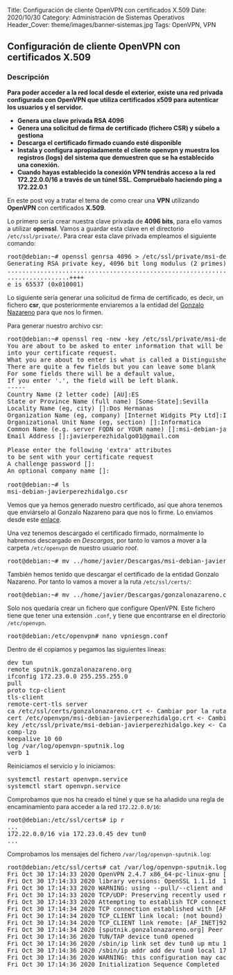 Title: Configuración de cliente OpenVPN con certificados X.509
Date: 2020/10/30
Category: Administración de Sistemas Operativos
Header_Cover: theme/images/banner-sistemas.jpg
Tags: OpenVPN, VPN

## Configuración de cliente OpenVPN con certificados X.509

### Descripción

**Para poder acceder a la red local desde el exterior, existe una red privada configurada con OpenVPN que utiliza certificados x509 para autenticar los usuarios y el servidor.**

- **Genera una clave privada RSA 4096**
- **Genera una solicitud de firma de certificado (fichero CSR) y súbelo a gestiona**
- **Descarga el certificado firmado cuando esté disponible**
- **Instala y configura apropiadamente el cliente openvpn y muestra los registros (logs) del sistema que demuestren que se ha establecido una conexión.**
- **Cuando hayas establecido la conexión VPN tendrás acceso a la red 172.22.0.0/16 a través de un túnel SSL. Compruébalo haciendo ping a 172.22.0.1**

En este post voy a tratar el tema de como crear una **VPN** utilizando **OpenVPN** con certificados **X.509**.

Lo primero sería crear nuestra clave privada de **4096 bits**, para ello vamos a utilizar **openssl**. Vamos a guardar esta clave en el directorio `/etc/ssl/private/`. Para crear esta clave privada empleamos el siguiente comando:

<pre>
root@debian:~# openssl genrsa 4096 > /etc/ssl/private/msi-debian-javierperezhidalgo.key
Generating RSA private key, 4096 bit long modulus (2 primes)
................................................................................++++
.................++++
e is 65537 (0x010001)
</pre>

Lo siguiente sería generar una solicitud de firma de certificado, es decir, un fichero **csr**, que posteriormente enviaremos a la entidad del [Gonzalo Nazareno](https://blogsaverroes.juntadeandalucia.es/iesgonzalonazareno/) para que nos lo firmen.

Para generar nuestro archivo csr:

<pre>
root@debian:~# openssl req -new -key /etc/ssl/private/msi-debian-javierperezhidalgo.key -out /root/msi-debian-javierperezhidalgo.csr
You are about to be asked to enter information that will be incorporated
into your certificate request.
What you are about to enter is what is called a Distinguished Name or a DN.
There are quite a few fields but you can leave some blank
For some fields there will be a default value,
If you enter '.', the field will be left blank.
-----
Country Name (2 letter code) [AU]:ES
State or Province Name (full name) [Some-State]:Sevilla
Locality Name (eg, city) []:Dos Hermanas
Organization Name (eg, company) [Internet Widgits Pty Ltd]:IES Gonzalo Nazareno
Organizational Unit Name (eg, section) []:Informatica
Common Name (e.g. server FQDN or YOUR name) []:msi-debian-javierperezhidalgo
Email Address []:javierperezhidalgo01@gmail.com

Please enter the following 'extra' attributes
to be sent with your certificate request
A challenge password []:
An optional company name []:

root@debian:~# ls
msi-debian-javierperezhidalgo.csr
</pre>

Vemos que ya hemos generado nuestro certificado, así que ahora tenemos que enviárselo al Gonzalo Nazareno para que nos lo firme. Lo enviamos desde este [enlace](https://dit.gonzalonazareno.org/gestiona/cert/).

Una vez tenemos descargado el certificado firmado, normalmente lo habremos descargado en *Descargas*, por tanto lo vamos a mover a la carpeta `/etc/openvpn` de nuestro usuario *root*.

<pre>
root@debian:~# mv ../home/javier/Descargas/msi-debian-javierperezhidalgo.crt /etc/openvpn/
</pre>

También hemos tenido que descargar el certificado de la entidad Gonzalo Nazareno. Por tanto lo vamos a mover a la ruta `/etc/ssl/certs/`:

<pre>
root@debian:~# mv ../home/javier/Descargas/gonzalonazareno.csr /etc/ssl/certs/
</pre>

Solo nos quedaría crear un fichero que configure OpenVPN. Este fichero tiene que tener una extensión `.conf`, y tiene que encontrarse en el directorio `/etc/openvpn`.

<pre>
root@debian:/etc/openvpn# nano vpniesgn.conf
</pre>

Dentro de él copiamos y pegamos las siguientes líneas:

<pre>
dev tun
remote sputnik.gonzalonazareno.org
ifconfig 172.23.0.0 255.255.255.0
pull
proto tcp-client
tls-client
remote-cert-tls server
ca /etc/ssl/certs/gonzalonazareno.crt <- Cambiar por la ruta al certificado de la CA Gonzalo Nazareno (el mismo que utilizamos para la moodle, redmine, etc.)
cert /etc/openvpn/msi-debian-javierperezhidalgo.crt <- Cambiar por la ruta al certificado CRT firmado que nos han devuelto
key /etc/ssl/private/msi-debian-javierperezhidalgo.key <- Cambiar por la ruta a la clave privada, aunque en ese directorio es donde debe estar y con permisos 600
comp-lzo
keepalive 10 60
log /var/log/openvpn-sputnik.log
verb 1
</pre>

Reiniciamos el servicio y lo iniciamos:

<pre>
systemctl restart openvpn.service
systemctl start openvpn.service
</pre>

Comprobamos que nos ha creado el túnel y que se ha añadido una regla de encaminamiento para acceder a la red `172.22.0.0/16`:

<pre>
root@debian:/etc/ssl/certs# ip r
...
172.22.0.0/16 via 172.23.0.45 dev tun0
...
</pre>

Comprobamos los mensajes del fichero `/var/log/openvpn-sputnik.log`:

<pre>
root@debian:/etc/ssl/certs# cat /var/log/openvpn-sputnik.log
Fri Oct 30 17:14:33 2020 OpenVPN 2.4.7 x86_64-pc-linux-gnu [SSL (OpenSSL)] [LZO] [LZ4] [EPOLL] [PKCS11] [MH/PKTINFO] [AEAD] built on Feb 20 2019
Fri Oct 30 17:14:33 2020 library versions: OpenSSL 1.1.1d  10 Sep 2019, LZO 2.10
Fri Oct 30 17:14:33 2020 WARNING: using --pull/--client and --ifconfig together is probably not what you want
Fri Oct 30 17:14:33 2020 TCP/UDP: Preserving recently used remote address: [AF_INET]92.222.86.77:1194
Fri Oct 30 17:14:33 2020 Attempting to establish TCP connection with [AF_INET]92.222.86.77:1194 [nonblock]
Fri Oct 30 17:14:34 2020 TCP connection established with [AF_INET]92.222.86.77:1194
Fri Oct 30 17:14:34 2020 TCP_CLIENT link local: (not bound)
Fri Oct 30 17:14:34 2020 TCP_CLIENT link remote: [AF_INET]92.222.86.77:1194
Fri Oct 30 17:14:34 2020 [sputnik.gonzalonazareno.org] Peer Connection Initiated with [AF_INET]92.222.86.77:1194
Fri Oct 30 17:14:36 2020 TUN/TAP device tun0 opened
Fri Oct 30 17:14:36 2020 /sbin/ip link set dev tun0 up mtu 1500
Fri Oct 30 17:14:36 2020 /sbin/ip addr add dev tun0 local 172.23.0.46 peer 172.23.0.45
Fri Oct 30 17:14:36 2020 WARNING: this configuration may cache passwords in memory -- use the auth-nocache option to prevent this
Fri Oct 30 17:14:36 2020 Initialization Sequence Completed
</pre>
